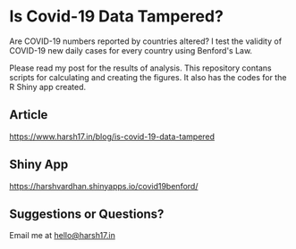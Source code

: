 # Is Covid-19 Data Tampered?
Are COVID-19 numbers reported by countries altered? I test the validity of COVID-19 new daily cases for every country using Benford's Law.

Please read my post for the results of analysis. This repository contans scripts for calculating and creating the figures. It also has the codes for the R Shiny app created.

## Article
https://www.harsh17.in/blog/is-covid-19-data-tampered

## Shiny App
https://harshvardhan.shinyapps.io/covid19benford/

## Suggestions or Questions?
Email me at hello@harsh17.in
